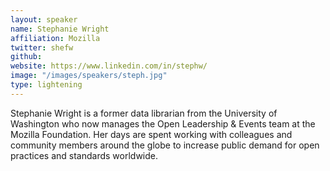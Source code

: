 ```yaml
---
layout: speaker
name: Stephanie Wright
affiliation: Mozilla
twitter: shefw 
github: 
website: https://www.linkedin.com/in/stephw/
image: "/images/speakers/steph.jpg"
type: lightening
---
```


Stephanie Wright is a former data librarian from the University of Washington who now manages the Open Leadership & Events 
team at the Mozilla Foundation.  Her days are spent working with colleagues and community members around the globe to increase 
public demand for open practices and standards worldwide.
